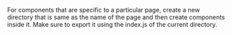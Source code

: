 For components that are specific to a particular page, create a new directory that is same as the name of the page and then create components inside it. Make sure to export it using the index.js of the current directory.